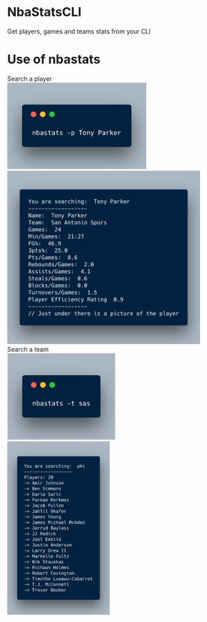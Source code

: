 # NbaStatsCLI
Get players, games and teams stats from your CLI

# Use of nbastats
Search a player
<br><img src="https://github.com/anthlasserre/NbaStatsCLI/blob/master/imgReadme/searchPlayer.png" height="200" />
<br><img src="https://github.com/anthlasserre/NbaStatsCLI/blob/master/imgReadme/searchPlayer1.png" height="400" />
<br>Search a team
<br><img src="https://github.com/anthlasserre/NbaStatsCLI/blob/master/imgReadme/searchTeam.png" height="200" />
<br><img src="https://github.com/anthlasserre/NbaStatsCLI/blob/master/imgReadme/searchTeam1.png" height="400" />
